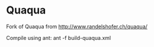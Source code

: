 Quaqua
======

Fork of Quaqua from http://www.randelshofer.ch/quaqua/

Compile using ant:
ant -f build-quaqua.xml
